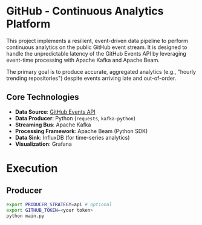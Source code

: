 # GitHub - Continuous Analytics Platform

This project implements a resilient, event-driven data pipeline to perform continuous analytics on the public GitHub event stream. It is designed to handle the unpredictable latency of the GitHub Events API by leveraging event-time processing with Apache Kafka and Apache Beam.

The primary goal is to produce accurate, aggregated analytics (e.g., "hourly trending repositories") despite events arriving late and out-of-order.

## Core Technologies

*   **Data Source**: [GitHub Events API](https://docs.github.com/en/rest/activity/events#list-public-events)
*   **Data Producer**: Python (`requests`, `kafka-python`)
*   **Streaming Bus**: Apache Kafka
*   **Processing Framework**: Apache Beam (Python SDK)
*   **Data Sink**: InfluxDB (for time-series analytics)
*   **Visualization**: Grafana

# Execution 

## Producer

```bash
export PRODUCER_STRATEGY=api # optional
export GITHUB_TOKEN=<your token>
python main.py
```